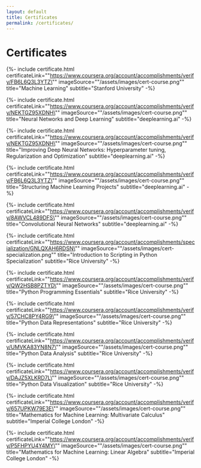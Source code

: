 ```yaml
---
layout: default
title: Certificates
permalink: /certificates/
---
```


# Certificates

<!-- Machine Learning by Stanford University on Coursera -->
{%- include certificate.html certificateLink="\"https://www.coursera.org/account/accomplishments/verify/FB6L6Q3L3YTZ\"" 
                             imageSource="\"/assets/images/cert-course.png\"" 
                             title="Machine Learning" 
                             subtitle="Stanford University" -%}

<!-- Neural Networks and Deep Learning by deeplearning.ai on Coursera -->
{%- include certificate.html certificateLink="\"https://www.coursera.org/account/accomplishments/verify/NEKTGZ95XDNH\"" 
                             imageSource="\"/assets/images/cert-course.png\"" 
                             title="Neural Networks and Deep Learning" 
                             subtitle="deeplearning.ai" -%}

<!-- Improving Deep Neural Networks: Hyperparameter tuning, Regularization and Optimization
 by deeplearning.ai on Coursera -->
{%- include certificate.html certificateLink="\"https://www.coursera.org/account/accomplishments/verify/NEKTGZ95XDNH\"" 
                             imageSource="\"/assets/images/cert-course.png\"" 
                             title="Improving Deep Neural Networks: Hyperparameter tuning, Regularization and Optimization" 
                             subtitle="deeplearning.ai" -%}

<!-- Structuring Machine Learning Projects by deeplearning.ai on Coursera -->
{%- include certificate.html certificateLink="\"https://www.coursera.org/account/accomplishments/verify/FB6L6Q3L3YTZ\"" 
                             imageSource="\"/assets/images/cert-course.png\"" 
                             title="Structuring Machine Learning Projects" 
                             subtitle="deeplearning.ai" -%}

<!-- Convolutional Neural Networks by deeplearning.ai on Coursera -->
{%- include certificate.html certificateLink="\"https://www.coursera.org/account/accomplishments/verify/8AWVCL489DFS\"" 
                             imageSource="\"/assets/images/cert-course.png\"" 
                             title="Convolutional Neural Networks" 
                             subtitle="deeplearning.ai" -%}

<!-- Introduction to Scripting in Python Specialization by Rice University on Coursera -->
{%- include certificate.html certificateLink="\"https://www.coursera.org/account/accomplishments/specialization/GNLQXAH6RDSN\"" 
                             imageSource="\"/assets/images/cert-specialization.png\"" 
                             title="Introduction to Scripting in Python Specialization" 
                             subtitle="Rice University" -%}

<!-- Python Programming Essentials by Rice University on Coursera -->
{%- include certificate.html certificateLink="\"https://www.coursera.org/account/accomplishments/verify/QW2HSB8PZTYD\"" 
                             imageSource="\"/assets/images/cert-course.png\"" 
                             title="Python Programming Essentials" 
                             subtitle="Rice University" -%}

<!-- Python Data Representations by Rice University on Coursera -->
{%- include certificate.html certificateLink="\"https://www.coursera.org/account/accomplishments/verify/57CHC8PY4RG9\"" 
                             imageSource="\"/assets/images/cert-course.png\"" 
                             title="Python Data Representations" 
                             subtitle="Rice University" -%}

<!-- Python Data Analysis by Rice University on Coursera -->
{%- include certificate.html certificateLink="\"https://www.coursera.org/account/accomplishments/verify/UMVKA83YN8N7\"" 
                             imageSource="\"/assets/images/cert-course.png\"" 
                             title="Python Data Analysis" 
                             subtitle="Rice University" -%}

<!-- Python Data Visualization by Rice University on Coursera -->
{%- include certificate.html certificateLink="\"https://www.coursera.org/account/accomplishments/verify/DAJZ5XLKRD7L\"" 
                             imageSource="\"/assets/images/cert-course.png\"" 
                             title="Python Data Visualization" 
                             subtitle="Rice University" -%}

<!--     Mathematics for Machine Learning: Multivariate Calculus by Rice University on Coursera -->
{%- include certificate.html certificateLink="\"https://www.coursera.org/account/accomplishments/verify/657UPKW79E3E\"" 
                             imageSource="\"/assets/images/cert-course.png\"" 
                             title="Mathematics for Machine Learning: Multivariate Calculus" 
                             subtitle="Imperial College London" -%}

<!-- Python Data Visualization by Rice University on Coursera -->
{%- include certificate.html certificateLink="\"https://www.coursera.org/account/accomplishments/verify/P5FHPYU4Y4MY\"" 
                             imageSource="\"/assets/images/cert-course.png\"" 
                             title="Mathematics for Machine Learning: Linear Algebra" 
                             subtitle="Imperial College London" -%}